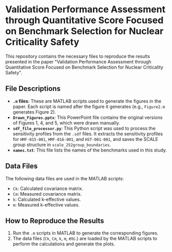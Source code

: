 # Validation Performance Assessment through Quantitative Score Focused on Benchmark Selection for Nuclear Criticality Safety

This repository contains the necessary files to reproduce the results presented in the paper "Validation Performance Assessment through Quantitative Score Focused on Benchmark Selection for Nuclear Criticality Safety".

## File Descriptions

*   **`.m` files**: These are MATLAB scripts used to generate the figures in the paper. Each script is named after the figure it generates (e.g., `Figure2.m` generates Figure 2).
*   **`Drawn_Figures.pptx`**: This PowerPoint file contains the original versions of Figures 1, 4, and 5, which were drawn manually.
*   **`sdf_file_processor.py`**: This Python script was used to process the sensitivity profiles from the `.sdf` files. It extracts the sensitivity profiles for `HMF-015-001`, `HMF-016-001`, and `HST-001-001`, and saves the SCALE group structure in `scale_252group_boundaries`.
*   **`names.txt`**: This file lists the names of the benchmarks used in this study.

## Data Files

The following data files are used in the MATLAB scripts:

*   `Ck`: Calculated covariance matrix.
*   `Cm`: Measured covariance matrix.
*   `k`: Calculated k-effective values.
*   `m`: Measured k-effective values.

## How to Reproduce the Results

1.  Run the `.m` scripts in MATLAB to generate the corresponding figures.
2.  The data files (`Ck`, `Cm`, `k`, `m`, etc.) are loaded by the MATLAB scripts to perform the calculations and generate the plots.
